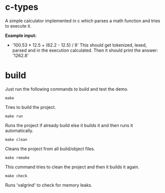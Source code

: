 # c-types

A simple calculator implemented in c which parses a math function and tries to execute it.

**Example input:**
- '100.53 * 12.5 + (62.2 - 12.5) / 8'
  This should get tokenized, lexed, parsed and in the execution calculated. Then it should print the answer: '1262.8'



# build

Just run the following commands to build and test the demo.

```
make
```
Tries to build the project.
```
make run
```
Runs the project if already build else it builds it and then runs it automatically.
```
make clean
```
Cleans the project from all build/object files.
```
make remake
```
This command tries to clean the project and then it builds it again.
```
make check
```
Runs 'valgrind' to check for memory leaks.
